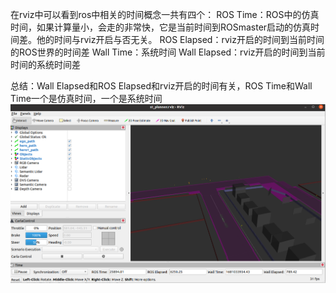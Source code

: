 在rviz中可以看到ros中相关的时间概念一共有四个：
ROS Time：ROS中的仿真时间，如果计算量小，会走的非常快，它是当前时间到ROSmaster启动的仿真时间差。他的时间与rviz开启与否无关。
ROS Elapsed：rviz开启的时间到当前时间的ROS世界的时间差
Wall Time：系统时间
Wall Elapsed：rviz开启的时间到当前时间的系统时间差

总结：Wall Elapsed和ROS Elapsed和rviz开启的时间有关，ROS Time和Wall Time一个是仿真时间，一个是系统时间
![ROS中的时间概念_image_1.png](images/ROS中的时间概念_image_1.png)


